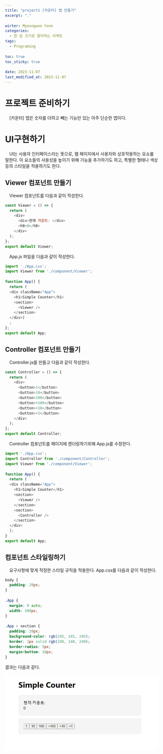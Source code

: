 ```yaml
---
title: "project1 [카운터] 앱 만들기"
excerpt: "."

wirter: Myeongwoo Yoon
categories:
  - 한 입 크기로 잘라먹는 리액트
tags:
  - Programing

toc: true
toc_sticky: true
 
date: 2023-11-07
last_modified_at: 2023-11-07
---
```


프로젝트 준비하기
======
　[카운터] 앱은 숫자를 더하고 빼는 기능만 있는 아주 단순한 앱이다.

UI구현하기
======
　UI는 사용자 인터페이스라는 뜻으로, 웹 페이지에서 사용자와 상호작용하는 요쇼롤 말한다. 이 요소들의 사용성을 높이기 위해 기능을 추가하기도 하고, 특별한 형태나 색상 등의 스타일을 적용하기도 한다.

Viewer 컴포넌트 만들기
------
　Viewer 컴포넌트를 다음과 같이 작성한다.
```javascript
const Viewer = () => {
  return (
    <div>
      <div>현재 카운트: </div>
      <h0>0</h0>
    </div>
  );
};
export default Viewer;
```

　App.js 파일을 다음과 같이 작성한다.
```javascript
import './App.css';
import Viewer from './component/Viewer';

function App() {
  return (
  <div className="App">
    <h1>Simple Counter</h1>
    <section>
      <Viewer />
    </section>
  </div>)
  ;
};
export default App;
```

Controller 컴포넌트 만들기
------
　Controller.js를 만들고 다음과 같이 작성한다.
```javascript
const Controller = () => {
  return (
    <div>
      <button>1</button>
      <button>10</button>
      <button>100</button>
      <button>+100</button>
      <button>+10</button>
      <button>+1</button>
    </div>
  );
};
export default Controller;
```

　Controller 컴포넌트를 페이지에 렌더링하기위해 App.js를 수정한다.
```javascript
import './App.css';
import Controller from './component/Controller';
import Viewer from './component/Viewer';

function App() {
  return (
  <div className="App">
    <h1>Simple Counter</h1>
    <section>
      <Viewer />
    </section>
    <section>
      <Controller />
    </section>
  </div>
  );
}
export default App;
```

컴포넌트 스타일링하기
------
　요구사항에 맞게 적정한 스타일 규칙을 적용한다. App.css를 다음과 같이 작성한다.
```css
body {
  padding: 20px;
}

.App {
  margin: 0 auto;
  width: 500px;
}

.App > section {
  padding: 20px;
  background-color: rgb(245, 245, 245);
  border: 1px solid rgb(240, 240, 240);
  border-radius: 5px;
  margin-bottom: 10px;
}
```

결과는 다음과 같다.
<p align="center"><img src="/assets/img/한 입 크기로 잘라먹는 리액트/project1/1-1.png" width="700"></p>